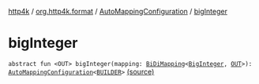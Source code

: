 [http4k](../../index.md) / [org.http4k.format](../index.md) / [AutoMappingConfiguration](index.md) / [bigInteger](./big-integer.md)

# bigInteger

`abstract fun <OUT> bigInteger(mapping: `[`BiDiMapping`](../../org.http4k.lens/-bi-di-mapping/index.md)`<`[`BigInteger`](https://docs.oracle.com/javase/9/docs/api/java/math/BigInteger.html)`, `[`OUT`](big-integer.md#OUT)`>): `[`AutoMappingConfiguration`](index.md)`<`[`BUILDER`](index.md#BUILDER)`>` [(source)](https://github.com/http4k/http4k/blob/master/http4k-core/src/main/kotlin/org/http4k/format/AutoMappingConfiguration.kt#L45)